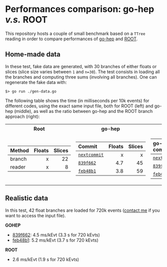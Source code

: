 # Performances comparison: go-hep *v.s.* ROOT

This repository hosts a couple of small benchmark based on a `TTree` reading
in order to compare performances of [go-hep](https://go-hep.org/) and [ROOT](https://root.cern.ch/).


## Home-made data

In these test, fake data are generated, with 30 branches of either floats or slices
(slice size varies between `1` and `n=30`). The test consists in loading all the branches and computing
three sums (involving all branches). One can regenerate the fake data with:
```
$> go run ./gen-data.go
```

The following table shows the time (in milliseconds per 10k events) for different codes, using the exact same input file,
both for ROOT (left) and go-hep (middle), as well as the ratio between go-hep and the ROOT branch approach (right):

<table>
<tr><th> Root </th><th> go-hep </th><th> go-hep / branch </th></tr>
<tr><td>

| Method | Floats | Slices |
|:--|--:|--:|
| branch  | x  | 22 |
| reader  | x  |  8 |

</td><td>

| Commit | Floats | Slices |
|:--|--:|--:|
| [`nextcommit`](https://github.com/go-hep/hep/commit/) | x | x |
| [`839f662`](https://github.com/go-hep/hep/commit/1f253e6bf631b7a947f17c08168272b81839f662) | 4.7 | 45 |
| [`feb48b1`](https://github.com/go-hep/hep/commit/f6acb63617113ff72668b749065faab99feb48b1) | 3.8 | 59 |

</td><td>

| go-hep commit | Floats | Slices |
|:--|--:|--:|
| [`nextcommit`](https://github.com/go-hep/hep/commit/) | x | x |
| [`839f662`](https://github.com/go-hep/hep/commit/1f253e6bf631b7a947f17c08168272b81839f662) | x | 2.0 |
| [`feb48b1`](https://github.com/go-hep/hep/commit/f6acb63617113ff72668b749065faab99feb48b1) | x | 2.7 |

</td></tr> </table>


## Realistic data 

In this test, 42 float branches are loaded for 720k events ([contact me](mailto:romain.madar@cern.ch) if you want to access the input file).

**GOHEP** 
 + [839f662](https://github.com/go-hep/hep/commit/1f253e6bf631b7a947f17c08168272b81839f662): 4.5 ms/kEvt (3.3 s for 720 kEvts)
 + [feb48b1](https://github.com/go-hep/hep/commit/f6acb63617113ff72668b749065faab99feb48b1): 5.2 ms/kEvt (3.7 s for 720 kEvts)

**ROOT**
 + 2.6 ms/kEvt (1.9 s for 720 kEvts)


